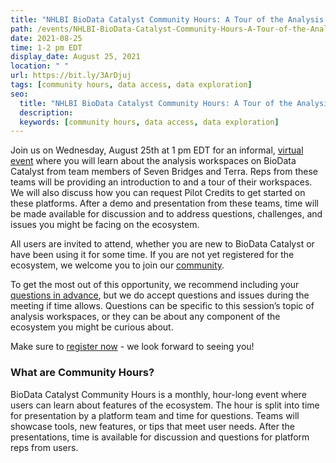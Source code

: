 ```yaml
---
title: "NHLBI BioData Catalyst Community Hours: A Tour of the Analysis Workspaces"
path: /events/NHLBI-BioData-Catalyst-Community-Hours-A-Tour-of-the-Analysis-Workspaces
date: 2021-08-25
time: 1-2 pm EDT
display_date: August 25, 2021
location: " "
url: https://bit.ly/3ArDjuj
tags: [community hours, data access, data exploration]
seo:
  title: "NHLBI BioData Catalyst Community Hours: A Tour of the Analysis Workspaces"
  description:
  keywords: [community hours, data access, data exploration]
---
```


Join us on Wednesday, August 25th at 1 pm EDT for an informal, [virtual event](https://bit.ly/3ArDjuj) where you will learn about the analysis workspaces on BioData Catalyst from team members of Seven Bridges and Terra. Reps from these teams will be providing an introduction to and a tour of their workspaces. We will also discuss how you can request Pilot Credits to get started on these platforms. After a demo and presentation from these teams, time will be made available for discussion and to address questions, challenges, and issues you might be facing on the ecosystem.

All users are invited to attend, whether you are new to BioData Catalyst or have been using it for some time. If you are not yet registered for the ecosystem, we welcome you to join our [community](https://biodatacatalyst.nhlbi.nih.gov/contact/ecosystem).

To get the most out of this opportunity, we recommend including your [questions in advance](https://forms.gle/1QfSZkWkpprWnJhv5), but we do accept questions and issues during the meeting if time allows. Questions can be specific to this session’s topic of analysis workspaces, or they can be about any component of the ecosystem you might be curious about.

Make sure to [register now](https://bit.ly/3ArDjuj) - we look forward to seeing you!

### What are Community Hours?

BioData Catalyst Community Hours is a monthly, hour-long event where users can learn about features of the ecosystem. The hour is split into time for presentation by a platform team and time for questions. Teams will showcase tools, new features, or tips that meet user needs. After the presentations, time is available for discussion and questions for platform reps from users.
